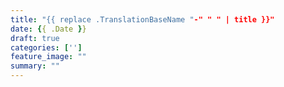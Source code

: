 ```yaml
---
title: "{{ replace .TranslationBaseName "-" " " | title }}"
date: {{ .Date }}
draft: true
categories: ['']
feature_image: ""
summary: ""
---
```


